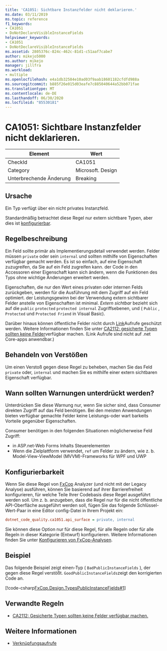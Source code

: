 ```yaml
---
title: 'CA1051: Sichtbare Instanzfelder nicht deklarieren.'
ms.date: 03/11/2019
ms.topic: reference
f1_keywords:
- CA1051
- DoNotDeclareVisibleInstanceFields
helpviewer_keywords:
- CA1051
- DoNotDeclareVisibleInstanceFields
ms.assetid: 2805376c-824c-462c-81d1-c51aaf7cabe7
author: mikejo5000
ms.author: mikejo
manager: jillfra
ms.workload:
- multiple
ms.openlocfilehash: e4a1db32584e10ad03f9aab18601182cfdfd988a
ms.sourcegitcommit: b885f26e015d03eafe7c885040644a52bb071fae
ms.translationtype: MT
ms.contentlocale: de-DE
ms.lasthandoff: 06/30/2020
ms.locfileid: "85530181"
---
```

# <a name="ca1051-do-not-declare-visible-instance-fields"></a>CA1051: Sichtbare Instanzfelder nicht deklarieren.

|Element|Wert|
|-|-|
|CheckId|CA1051|
|Category|Microsoft. Design|
|Unterbrechende Änderung|Breaking|

## <a name="cause"></a>Ursache

Ein Typ verfügt über ein nicht privates Instanzfeld.

Standardmäßig betrachtet diese Regel nur extern sichtbare Typen, aber dies ist [konfigurierbar](#configurability).

## <a name="rule-description"></a>Regelbeschreibung

Ein Feld sollte primär als Implementierungsdetail verwendet werden. Felder müssen `private` oder sein `internal` und sollten mithilfe von Eigenschaften verfügbar gemacht werden. Es ist so einfach, auf eine Eigenschaft zuzugreifen, da Sie auf ein Feld zugreifen kann. der Code in den Accessoren einer Eigenschaft kann sich ändern, wenn die Funktionen des Typs ohne wichtige Änderungen erweitert werden.

Eigenschaften, die nur den Wert eines privaten oder internen Felds zurückgeben, werden für die Ausführung mit dem Zugriff auf ein Feld optimiert. der Leistungsgewinn bei der Verwendung extern sichtbarer Felder anstelle von Eigenschaften ist minimal. *Extern sichtbar* bezieht sich auf die `public` `protected` `protected internal` Zugriffsebenen, und ( `Public` , `Protected` und `Protected Friend` in Visual Basic).

Darüber hinaus können öffentliche Felder nicht durch [Link](/dotnet/framework/misc/link-demands)Aufrufe geschützt werden. Weitere Informationen finden Sie unter [CA2112: gesicherte Typen sollten keine Felder](../code-quality/ca2112.md)verfügbar machen. (Link Aufrufe sind nicht auf .net Core-apps anwendbar.)

## <a name="how-to-fix-violations"></a>Behandeln von Verstößen

Um einen Verstoß gegen diese Regel zu beheben, machen Sie das Feld `private` oder, `internal` und machen Sie es mithilfe einer extern sichtbaren Eigenschaft verfügbar.

## <a name="when-to-suppress-warnings"></a>Wann sollten Warnungen unterdrückt werden?

Unterdrücken Sie diese Warnung nur, wenn Sie sicher sind, dass Consumer direkten Zugriff auf das Feld benötigen. Bei den meisten Anwendungen bieten verfügbar gemachte Felder keine Leistungs-oder wart barkeits Vorteile gegenüber Eigenschaften.

Consumer benötigen in den folgenden Situationen möglicherweise Feld Zugriff:

- in ASP.net-Web Forms Inhalts Steuerelementen
- Wenn die Zielplattform verwendet, `ref` um Felder zu ändern, wie z. b. Model-View-ViewModel (MVVM)-Frameworks für WPF und UWP

## <a name="configurability"></a>Konfigurierbarkeit

Wenn Sie diese Regel von [FxCop](install-fxcop-analyzers.md) Analyzer (und nicht mit der Legacy Analyse) ausführen, können Sie basierend auf ihrer Barrierefreiheit konfigurieren, für welche Teile Ihrer Codebasis diese Regel ausgeführt werden soll. Um z. b. anzugeben, dass die Regel nur für die nicht öffentliche API-Oberfläche ausgeführt werden soll, fügen Sie das folgende Schlüssel-Wert-Paar in eine Editor config-Datei in Ihrem Projekt ein:

```ini
dotnet_code_quality.ca1051.api_surface = private, internal
```

Sie können diese Option nur für diese Regel, für alle Regeln oder für alle Regeln in dieser Kategorie (Entwurf) konfigurieren. Weitere Informationen finden Sie unter [Konfigurieren von FxCop-Analysen](configure-fxcop-analyzers.md).

## <a name="example"></a>Beispiel

Das folgende Beispiel zeigt einen-Typ ( `BadPublicInstanceFields` ), der gegen diese Regel verstößt. `GoodPublicInstanceFields`zeigt den korrigierten Code an.

[!code-csharp[FxCop.Design.TypesPublicInstanceFields#1](../code-quality/codesnippet/CSharp/ca1051-do-not-declare-visible-instance-fields_1.cs)]

## <a name="related-rules"></a>Verwandte Regeln

- [CA2112: Gesicherte Typen sollten keine Felder verfügbar machen.](../code-quality/ca2112.md)

## <a name="see-also"></a>Weitere Informationen

- [Verknüpfungsaufrufe](/dotnet/framework/misc/link-demands)
